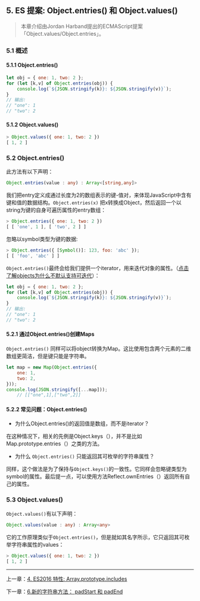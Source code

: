 ## 5. ES 提案: Object.entries() 和 Object.values()

>本章介绍由Jordan Harband提出的ECMAScript提案「Object.values/Object.entries」。

### 5.1 概述

#### 5.1.1 Object.entries() 

```js
let obj = { one: 1, two: 2 };
for (let [k,v] of Object.entries(obj)) {
    console.log(`${JSON.stringify(k)}: ${JSON.stringify(v)}`);
}
// 输出:
// "one": 1
// "two": 2
```

#### 5.1.2 Object.values()

```js
> Object.values({ one: 1, two: 2 })
[ 1, 2 ]
```

### 5.2 Object.entries() 

此方法有以下声明：

```ts
Object.entries(value : any) : Array<[string,any]>
```

我们把entry定义成通过长度为2的数组表示的键-值对，来体现JavaScript中含有键和值的数据结构。`Object.entries(x)` 把x转换成Object，然后返回一个以string为键的自身可遍历属性的entry数组：

```js
> Object.entries({ one: 1, two: 2 })
[ [ 'one', 1 ], [ 'two', 2 ] ]
```


忽略以symbol类型为键的数据:

```js
> Object.entries({ [Symbol()]: 123, foo: 'abc' });
[ [ 'foo', 'abc' ] ]
```
`Object.entries()`最终会给我们提供一个iterator，用来迭代对象的属性。（[点击了解objects为什么不默认支持可迭代](http://exploringjs.com/es6/ch_iteration.html#sec_plain-objects-not-iterable)）：

```js
let obj = { one: 1, two: 2 };
for (let [k,v] of Object.entries(obj)) {
    console.log(`${JSON.stringify(k)}: ${JSON.stringify(v)}`);
}
// 输出:
// "one": 1
// "two": 2
```

#### 5.2.1 通过Object.entries()创建Maps

`Object.entries()` 同样可以将object转换为Map。这比使用包含两个元素的二维数组更简洁，但是键只能是字符串。

```js
let map = new Map(Object.entries({
    one: 1,
    two: 2,
}));
console.log(JSON.stringify([...map]));
    // [["one",1],["two",2]]
``` 

#### 5.2.2 常见问题：Object.entries()


* 为什么Object.entries()的返回值是数组，而不是iterator？


在这种情况下，相关的先例是Object.keys（），并不是比如Map.prototype.entries（）之类的方法。

* 为什么 `Object.entries()` 只能返回其可枚举的字符串属性？

同样，这个做法是为了保持与`Object.keys()`的一致性。它同样会忽略键类型为symbol的属性。最后提一点，可以使用方法Reflect.ownEntries（）返回所有自己的属性。

### 5.3 Object.values()

`Object.values()`有以下声明：

```ts
Object.values(value : any) : Array<any>
```

它的工作原理类似于`Object.entries()`，但是就如其名字所示，它只返回其可枚举字符串属性的values：

```js
> Object.values({ one: 1, two: 2 })
[ 1, 2 ]
```

---

上一章：[4. ES2016 特性: Array.prototype.includes](https://ecmascript-china.github.io/Exploring-ES2016-and-ES2017/4.ES2016特性：Array.prototype.includes)

下一章：[6.新的字符串方法： padStart 和 padEnd](https://ecmascript-china.github.io/Exploring-ES2016-and-ES2017/6.新的字符串方法：padStart和padEnd)